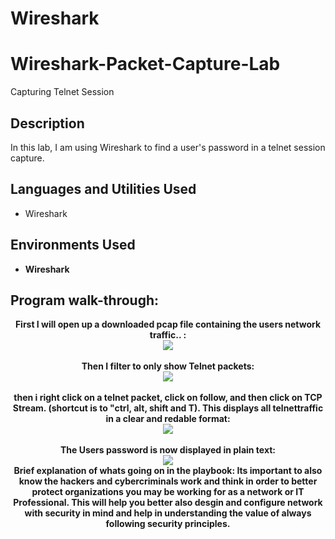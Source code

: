 # Wireshark

# Wireshark-Packet-Capture-Lab
Capturing Telnet Session

<h2>Description</h2>
In this lab, I am using Wireshark to find a user's password in a telnet session capture.
<br />


<h2>Languages and Utilities Used</h2>

- Wireshark </b> 

<h2>Environments Used </h2>

- <b>Wireshark 

<h2>Program walk-through:</h2>

<p align="center">
First I will open up a downloaded pcap file containing the users network traffic.. : <br/>
<img src="https://i.imgur.com/zgE5PVY.png"/>
<br />
<br />
Then I filter to only show Telnet packets:  <br/>
<img src="https://i.imgur.com/sSRVVG5.png"/>
<br />
<br />
then i right click on a telnet packet, click on follow, and then click on TCP Stream. (shortcut is to "ctrl, alt, shift and T). This displays all telnettraffic in a clear and redable format: <br/>
<img src="https://i.imgur.com/u37Pu1j.png"/>
<br />
<br />
The Users password is now displayed in plain text:  <br/>
<img src="https://i.imgur.com/9HKXeWh.png"/>
<br />
Brief explanation of whats going on in the playbook: 
Its important to also know the hackers and cybercriminals work and think in order to better protect organizations you may be working for as a network or IT Professional. This will help you better also desgin and configure network with security in mind and help in understanding the value of always following security principles.
  <br/>
</p>

<!--
 ```diff
- text in red
+ text in green
